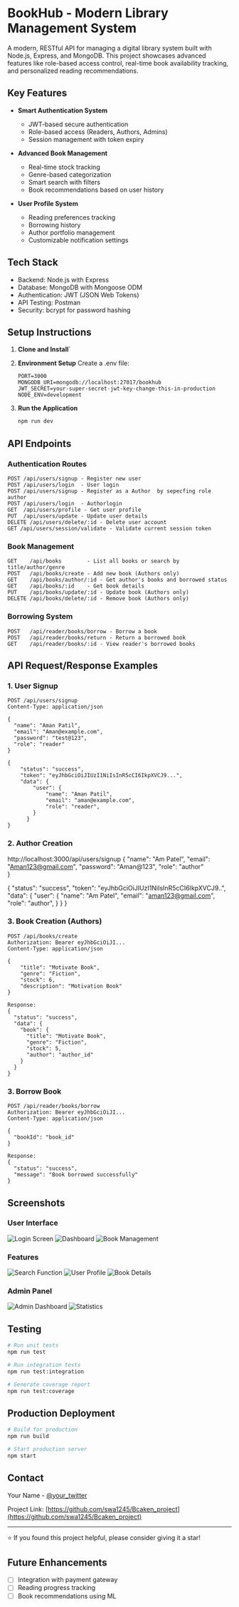 # BookHub - Modern Library Management System

A modern, RESTful API for managing a digital library system built with Node.js, Express, and MongoDB. This project showcases advanced features like role-based access control, real-time book availability tracking, and personalized reading recommendations.

## Key Features

- **Smart Authentication System**
  - JWT-based secure authentication
  - Role-based access (Readers, Authors, Admins)
  - Session management with token expiry

- **Advanced Book Management**
  - Real-time stock tracking
  - Genre-based categorization
  - Smart search with filters
  - Book recommendations based on user history

- **User Profile System**
  - Reading preferences tracking
  - Borrowing history
  - Author portfolio management
  - Customizable notification settings

## Tech Stack

- Backend: Node.js with Express
- Database: MongoDB with Mongoose ODM
- Authentication: JWT (JSON Web Tokens)
- API Testing: Postman
- Security: bcrypt for password hashing

## Setup Instructions

1. **Clone and Install**`

2. **Environment Setup**
   Create a .env file:
   ```env
   PORT=3000
   MONGODB_URI=mongodb://localhost:27017/bookhub
   JWT_SECRET=your-super-secret-jwt-key-change-this-in-production
   NODE_ENV=development
   ```

3. **Run the Application**
   ```bash
   npm run dev
   ```

## API Endpoints

### Authentication Routes
```
POST /api/users/signup - Register new user
POST /api/users/login  - User login
POST /api/users/signup - Register as a Author  by sepecfing role author
POST /api/users/login  - Authorlogin
GET  /api/users/profile - Get user profile
PUT  /api/users/update - Update user details
DELETE /api/users/delete/:id - Delete user account
GET /api/users/session/validate - Validate current session token
```

### Book Management
```
GET    /api/books        - List all books or search by title/author/genre
POST   /api/books/create - Add new book (Authors only)
GET    /api/books/author/:id - Get author's books and borrowed status
GET    /api/books/:id    - Get book details
PUT    /api/books/update/:id - Update book (Authors only)
DELETE /api/books/delete/:id - Remove book (Authors only)
```

### Borrowing System
```
POST   /api/reader/books/borrow - Borrow a book
POST   /api/reader/books/return - Return a borrowed book
GET    /api/reader/books/:id - View reader's borrowed books
```

## API Request/Response Examples

### 1. User Signup
```http
POST /api/users/signup
Content-Type: application/json

{
  "name": "Aman Patil",
  "email": "Aman@example.com",
  "password": "test@123",
  "role": "reader"  
}

{
    "status": "success",
    "token": "eyJhbGciOiJIUzI1NiIsInR5cCI6IkpXVCJ9...",
    "data": {
        "user": {
            "name": "Aman Patil",
            "email": "aman@example.com",
            "role": "reader",
        }
      }
}
```
### 2. Author Creation 
http://localhost:3000/api/users/signup
{
    "name": "Am Patel",
    "email": "Aman123@gmail.com",
    "password": "Aman@123",
    "role": "author"   
}

{
    "status": "success",
    "token": "eyJhbGciOiJIUzI1NiIsInR5cCI6IkpXVCJ9..",
    "data": {
        "user": {
            "name": "Am Patel",
            "email": "aman123@gmail.com",
            "role": "author",
            }
      }
}

### 3. Book Creation (Authors)
```http
POST /api/books/create
Authorization: Bearer eyJhbGciOiJI...
Content-Type: application/json

{
    "title": "Motivate Book",
    "genre": "Fiction",
    "stock": 6,
    "description": "Motivation Book"
}

Response:
{
  "status": "success",
  "data": {
    "book": {
      "title": "Motivate Book",
      "genre": "Fiction",
      "stock": 5,
      "author": "author_id"
    }
  }
}
```

### 3. Borrow Book
```http
POST /api/reader/books/borrow
Authorization: Bearer eyJhbGciOiJI...
Content-Type: application/json

{
  "bookId": "book_id"
}

Response:
{
  "status": "success",
  "message": "Book borrowed successfully"
}
```

## Screenshots

### User Interface
![Login Screen](images/Screenshot%20(624).png)
![Dashboard](images/Screenshot%20(625).png)
![Book Management](images/Screenshot%20(626).png)

### Features
![Search Function](images/Screenshot%20(627).png)
![User Profile](images/Screenshot%20(628).png)
![Book Details](images/Screenshot%20(629).png)

### Admin Panel
![Admin Dashboard](images/Screenshot%20(630).png)
![Statistics](images/Screenshot%20(631).png)




## Testing

```bash
# Run unit tests
npm run test

# Run integration tests
npm run test:integration

# Generate coverage report
npm run test:coverage
```

## Production Deployment

```bash
# Build for production
npm run build

# Start production server
npm start
```

## Contact

Your Name - [@your_twitter](https://twitter.com/your_twitter)

Project Link: [https://github.com/swa1245/Bcaken_project](https://github.com/swa1245/Bcaken_project)

---
⭐️ If you found this project helpful, please consider giving it a star!

## Future Enhancements

- [ ] Integration with payment gateway
- [ ] Reading progress tracking
- [ ] Book recommendations using ML
